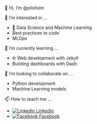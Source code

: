 👋 Hi, I’m @pilohem

👀 I’m interested in ...

  * 🧪 Data Science and Machine Learning
  * Best practices to code
  * MLOps

🌱 I’m currently learning ...

   * 🌐 Web development with Jekyll
   * Building dashboards with Dash

💞️ I’m looking to collaborate on ...

  - Python development
  - Machine Learning models

📫 How to reach me ...

  - [![Linkedin](https://img.icons8.com/office/16/000000/linkedin.png) LinkedIn](https://www.linkedin.com/in/porfirio-hernandez-munoz/)
  - [![Facebook](https://img.icons8.com/office/16/000000/facebook.png) Facebook](https://www.facebook.com/porfiriohm/)

<!---
pilohem/pilohem is a ✨ special ✨ repository because its `README.md` (this file) appears on your GitHub profile.
You can click the Preview link to take a look at your changes.
--->
